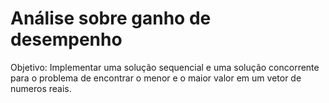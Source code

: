 # Análise sobre ganho de desempenho

Objetivo: Implementar uma solução sequencial e uma solução concorrente para o problema de encontrar o menor e o maior valor em um vetor de numeros reais.
